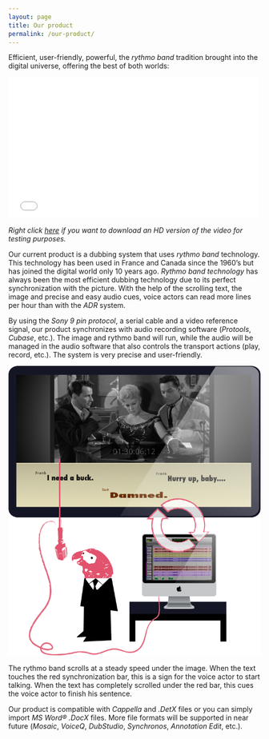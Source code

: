 ```yaml
---
layout: page
title: Our product
permalink: /our-product/
---
```


Efficient, user-friendly, powerful, the *rythmo band* tradition brought into the digital universe, offering the best of both worlds:

<iframe src="//player.vimeo.com/video/98430505" width="500" height="281" frameborder="0" webkitallowfullscreen mozallowfullscreen allowfullscreen></iframe>

*Right click [here](http://www.phonations.com/wp-content/uploads/The%20Man%20With...%20Bande%20Rythmo%2059,94.mov) if you want to download an HD version of the video for testing purposes.*

Our current product is a dubbing system that uses *rythmo band* technology.
This technology has been used in France and Canada since the 1960’s but has joined the digital world only 10 years ago.
*Rythmo band technology* has always been the most efficient dubbing technology due to its perfect synchronization with the picture.
With the help of the scrolling text, the image and precise and easy audio cues, voice actors can read more lines per hour than with the *ADR* system.

By using the *Sony 9 pin protocol*, a serial cable and a video reference signal, our product synchronizes with audio recording software (*Protools*, *Cubase*, etc.). The image and rythmo band will run, while the audio will be managed in the audio software that also controls the transport actions (play, record, etc.).
The system is very precise and user-friendly.

![Diagram](/images/diagram.png)

The rythmo band scrolls at a steady speed under the image. When the text touches the red synchronization bar, this is a sign for the voice actor to start talking. When the text has completely scrolled under the red bar, this cues the voice actor to finish his sentence.

Our product is compatible with *Cappella* and *.DetX* files or you can simply import *MS Word® .DocX* files. More file formats will be supported in near future (*Mosaic*, *VoiceQ*, *DubStudio*, *Synchronos*, *Annotation Edit*, etc.).
